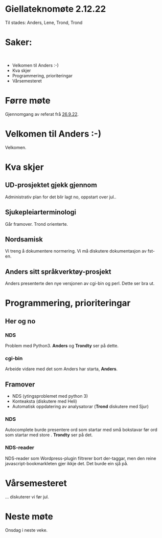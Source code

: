 Giellateknomøte 2.12.22
=======================

Til stades: Anders, Lene, Trond, Trond

# Saker: 
    
* Velkomen til Anders :-) 
* Kva skjer
* Programmering, prioriteringar
* Vårsemesteret


# Førre møte

Gjennomgang av referat frå [26.9.22](https://giellalt.github.io/site-giellalt.uit.no/admin/giellatekno/220926.html).


# Velkomen til Anders :-) 
Velkomen.

# Kva skjer

## UD-prosjektet gjekk gjennom
Administrativ plan for det blir lagt no, oppstart over jul..

##  Sjukepleiarterminologi

Går framover. Trond orienterte.

## Nordsamisk

Vi treng å dokumentere normering. Vi må diskutere dokumentasjon av fst-en.

## Anders sitt språkverktøy-prosjekt

Anders presenterte den nye versjonen av cgi-bin og perl. Dette ser bra ut.

# Programmering, prioriteringar

## Her og no
### NDS
Problem med Python3. **Anders** og **Trondty** ser på dette.

### cgi-bin
Arbeide vidare med det som Anders har starta, **Anders**.

## Framover

- NDS (ytingsproblemet med python 3)
- Konteaksta (diskutere med Heli)
- Automatisk oppdatering av analysatorar (**Trond** diskutere med Sjur)


### NDS

Autocomplete burde presentere ord som startar med små bokstavar før ord som startar med store . **Trondty** ser på det.

### NDS-reader

NDS-reader som Wordpress-plugin filtrerer bort der-taggar, men den reine javascript-bookmarkleten gjer ikkje det. Det burde ein sjå på.

# Vårsemesteret

... diskuterer vi før jul.

# Neste møte

Onsdag i neste veke.

